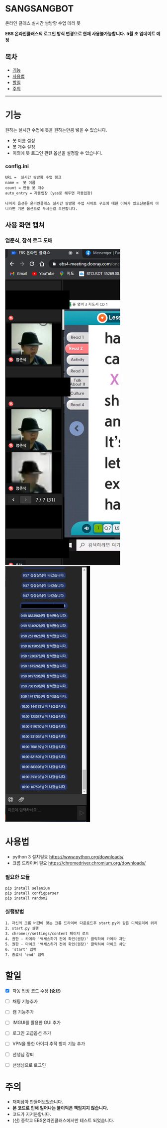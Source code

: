 # SANGSANGBOT
온라인 클래스 실시간 쌍방향 수업 테러 봇


**EBS 온라인클래스의 로그인 방식 변경으로 현재 사용불가능합니다.**
**5월 초 업데이트 예정**


## 목차

- [기능](#기능)
- [사용법](#사용법)
- [할일](#할일)
- [주의](#주의)

----

# 기능

원하는 실시간 수업에 봇을 원하는만큼 넣을 수 있습니다.

- 봇 이름 설정
- 봇 개수 설정
- 이외에 봇 로그인 관련 옵션을 설정할 수 있습니다.

### config.ini
	URL =  실시간 쌍방향 수업 링크
	name =  봇 이름
	count = 만들 봇 개수
	auto_entry = 자동입장 (yes로 해두면 자동입장)
  
	나머지 옵션은 온라인클래스 실시간 쌍방향 수업 사이트 구조에 대한 이해가 있으신분들이 아니라면 기본 옵션으로 두시는걸 추천합니다.
	
## 사용 화면 캡쳐

### 엄준식, 참석 로그 도배
![preview](엄준식.PNG) ![preview](참석%20도배.png)

# 사용법

- python 3 설치필요 https://www.python.org/downloads/
- 크롬 드라이버 필요 https://chromedriver.chromium.org/downloads/

### 필요한 모듈
	pip install selenium
	pip install configparser
	pip install random2
	
### 실행방법
	1. 자신의 크롬 버전에 맞는 크롬 드라이버 다운로드후 start.py와 같은 디렉토리에 위치
	2. start.py 실행
	3. chrome://settings/content 페이지 로드
	4. 권한 - 카메라 '액세스하기 전에 확인(권장)' 클릭하여 카메라 차단
	5. 권한 - 마이크 '액세스하기 전에 확인(권장)' 클릭하여 마이크 차단
	6. 'start' 입력
	7. 종료시 'end' 입력


# 할일

- [X] 자동 입장 코드 수정 **(중요)**
- [ ] 채팅 기능추가
- [ ] 캠 기능추가
- [ ] IMGUI를 활용한 GUI 추가
- [ ] 로그인 고급옵션 추가
- [ ] VPN을 통한 아이피 추적 방지 기능 추가

- [ ] 선생님 강퇴
- [ ] 선생님으로 로그인

# 주의

- 재미삼아 만들어보았습니다.
- **본 코드로 인해 일어나는 불이익은 책임지지 않습니다.**
- 코드가 지저분합니다.
- (신) 중학교 EBS온라인클래스에서만 테스트 되었습니다.
